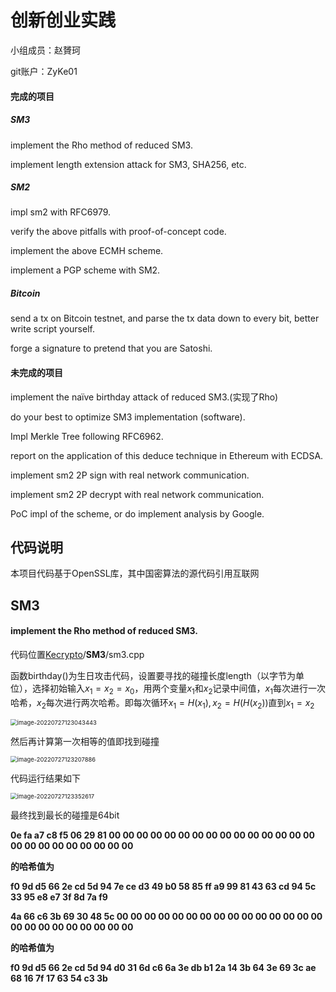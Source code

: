 # 创新创业实践

小组成员：赵贇珂  

git账户：ZyKe01  

#### 完成的项目

##### SM3

implement the Rho method of reduced SM3.  

implement length extension attack for SM3, SHA256, etc.  

##### SM2

impl sm2 with RFC6979.  

verify the above pitfalls with proof-of-concept code.  

implement the above ECMH scheme.  

implement a PGP scheme with SM2.

##### Bitcoin

send a tx on  Bitcoin testnet, and  parse the tx data down  to every bit, better  write script yourself.  

forge a signature to pretend that you are Satoshi.  

#### 未完成的项目

implement the naïve birthday attack of reduced SM3.(实现了Rho)  

do your best to optimize SM3 implementation (software).  

Impl Merkle Tree following RFC6962.  

report on the application of this deduce technique in Ethereum with ECDSA.  

 implement sm2 2P sign with real network communication.  

implement sm2 2P decrypt with real network communication.  

PoC impl of the scheme, or do implement analysis by Google.  

## 代码说明

本项目代码基于OpenSSL库，其中国密算法的源代码引用互联网

## SM3

#### implement the Rho method of reduced SM3.  

代码位置[Kecrypto](https://github.com/ZyKe01/Kecrypto)/**SM3**/sm3.cpp  

函数birthday()为生日攻击代码，设置要寻找的碰撞长度length（以字节为单位），选择初始输入$x_1=x_2=x_0$，用两个变量$x_1$和$x_2$记录中间值，$x_1$每次进行一次哈希，$x_2$每次进行两次哈希。即每次循环$x_1=H(x_1), x_2=H(H(x_2))$直到$x_1=x_2$

<img src="C:\Users\ZYK\AppData\Roaming\Typora\typora-user-images\image-20220727123043443.png" alt="image-20220727123043443" style="zoom: 67%;" />

然后再计算第一次相等的值即找到碰撞

<img src="C:\Users\ZYK\AppData\Roaming\Typora\typora-user-images\image-20220727123207886.png" alt="image-20220727123207886" style="zoom:67%;" />

代码运行结果如下

<img src="C:\Users\ZYK\AppData\Roaming\Typora\typora-user-images\image-20220727123352617.png" alt="image-20220727123352617" style="zoom:67%;" />

最终找到最长的碰撞是64bit

**0e fa a7 c8 f5 06 29 81 00 00 00 00 00 00 00 00 00 00 00 00 00 00 00 00 00 00 00 00 00 00 00 00**

**的哈希值为**

**f0 9d d5 66 2e cd 5d 94 7e ce d3 49 b0 58 85 ff a9 99 81 43 63 cd 94 5c 33 95 e8 e7 3f 8d 7a f9**



**4a 66 c6 3b 69 30 48 5c 00 00 00 00 00 00 00 00 00 00 00 00 00 00 00 00 00 00 00 00 00 00 00 00**

**的哈希值为**

**f0 9d d5 66 2e cd 5d 94 d0 31 6d c6 6a 3e db b1 2a 14 3b 64 3e 69 3c ae 68 16 7f 17 63 54 c3 3b**
